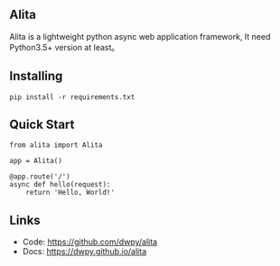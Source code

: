 ## Alita

Alita is a lightweight python async web application framework, It need Python3.5+ version at least。


## Installing
```
pip install -r requirements.txt
```

## Quick Start

```
from alita import Alita

app = Alita()

@app.route('/')
async def hello(request):
    return 'Hello, World!'
```

## Links

- Code: https://github.com/dwpy/alita
- Docs: https://dwpy.github.io/alita
